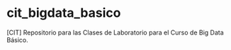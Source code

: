 # cit_bigdata_basico
[CIT] Repositorio para las Clases de Laboratorio para el Curso de Big Data Básico.
